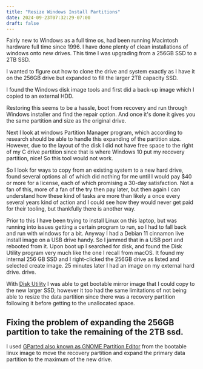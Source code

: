 ```yaml
---
title: "Resize Windows Install Partitions"
date: 2024-09-23T07:32:29-07:00
draft: false
---
```


Fairly new to Windows as a full time os, had been running Macintosh hardware full time since 1996. I have done plenty of clean installations of windows onto new drives. This time I was upgrading from a 256GB SSD  to a 2TB SSD.

I wanted to figure out how to clone the drive and system exactly as I have it on the 256GB drive but expanded to fill the larger 2TB capacity SSD.

I found the Windows disk image tools and first did a back-up image which I copied to an external HDD.

Restoring this seems to be a hassle, boot from recovery and run through Windows installer and find the repair option. And once it's done it gives you the same partition and size as the original drive.

Next I look at windows Partition Manager program, which according to research should be able to handle this expanding of the partition size. However, due to the layout of the disk I did not have free space to the right of my C drive partition since that is where Windows 10 put my recovery partition, nice! So this tool would not work.

So I look for ways to copy from an existing system to a new hard drive, found several options all of which did nothing for me until I would pay $40 or more for a license, each of which promising a 30-day satisfaction. Not a fan of this, more of a fan of the try then pay later, but then again I can understand how these kind of tasks are more than likely a once every several years kind of action and I could see how they would never get paid for their tooling, but thankfully there is another way.

Prior to this I have been trying to install Linux on this laptop, but was running into issues getting a certain program to run, so I had to fall back and run with windows for a bit. Anyway I had a Debian 11 cinnamon live install image on a USB drive handy. So I jammed that in a USB port and rebooted from it. Upon boot up I searched for disk, and found the Disk Utility program very much like the one  I recall from macOS. It found my internal 256 GB SSD and I right-clicked the 256GB drive as listed and selected create image. 25 minutes later I had an image on my external hard drive.
drive.

With [Disk Utility](https://apps.gnome.org/DiskUtility/) I was able to get bootable mirror image that I could copy to the new larger SSD, however it too had the same limitations of not being able to resize the data partition since there was a recovery partition following it before getting to the unallocated space.

## Fixing the problem of expanding the 256GB partition to take the remaining of the 2TB ssd.

I used [GParted also known as GNOME Partition Editor](https://gparted.org/) from the bootable linux image to move the recovery partition and expand the primary data partition to the maximum of the new drive.





